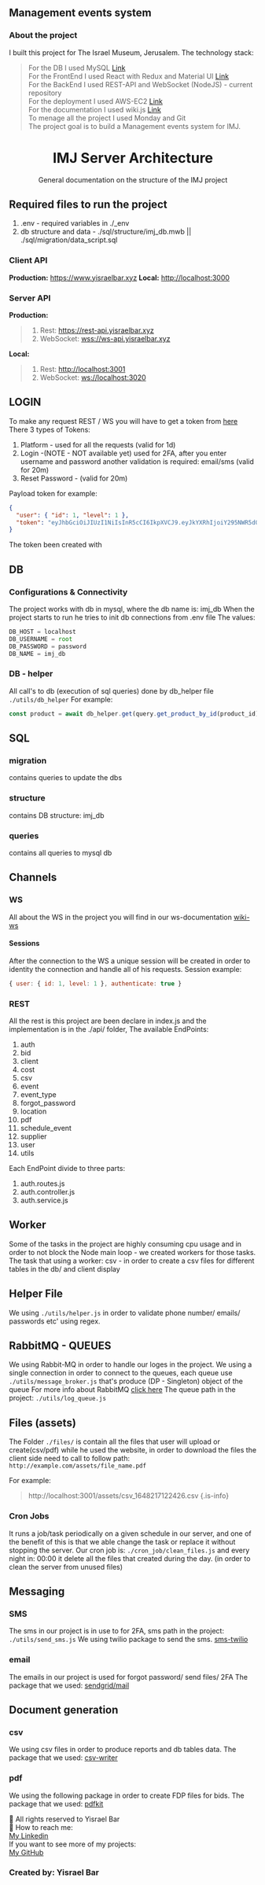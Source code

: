 ## Management events system

### About the project

I built this project for The Israel Museum, Jerusalem.
The technology stack:

> For the DB I used MySQL [Link](https://github.com/yisrael35/rest_imj/tree/main/sql/structure)<br>
> For the FrontEnd I used React with Redux and Material UI [Link](https://github.com/yisrael35/react_imj)<br>
> For the BackEnd I used REST-API and WebSocket (NodeJS) - current repository <br>
> For the deployment I used AWS-EC2 [Link](https://yisraelbar.xyz)<br>
> For the documentation I used wiki.js [Link](https://wiki-imj.herokuapp.com/)<br>
> To menage all the project I used Monday and Git<br>
> The project goal is to build a Management events system for IMJ.<br>

<p align="center">
  <h1 align="center">IMJ Server Architecture</h1>
  <p align="center">
    General documentation on the structure of the IMJ project
  </p>
</p>

## Required files to run the project

<ol>
  <li> .env - required variables in ./_env</li>
  <li> db structure and data - ./sql/structure/imj_db.mwb  || ./sql/migration/data_script.sql</li>
</ol>


### Client API
<b>Production:</b>
<a href="https://www.yisraelbar.xyz">https://www.yisraelbar.xyz</a>
<b>Local:</b>
<a href="http://localhost:3001">http://localhost:3000</a>


### Server API
<b>Production:</b>

> <ol><li>Rest: <a href="https://rest-api.yisraelbar.xyz">https://rest-api.yisraelbar.xyz</a></li><li>WebSocket: <a href="wss://ws-api.yisraelbar.xyz">wss://ws-api.yisraelbar.xyz</a></li></ol>


<b>Local:</b>
> <ol><li>Rest: <a href="http://localhost:3001">http://localhost:3001</a></li><li>WebSocket: <a href="ws://localhost:3020">ws://localhost:3020</a></li></ol>

## LOGIN

To make any request REST / WS you will have to get a token from <a href="https://wiki-imj.herokuapp.com/en/Backend/auth"> here</a>
There 3 types of Tokens:

<ol>
  <li> Platform - used for all the requests (valid for 1d)</li>
  <li> Login -(NOTE - NOT available yet)  used for 2FA, after you enter username and password another validation is required: email/sms (valid for 20m)</li>
  <li> Reset Password - (valid for 20m)</li>
</ol>

Payload token for example:

```json
{
  "user": { "id": 1, "level": 1 },
  "token": "eyJhbGciOiJIUzI1NiIsInR5cCI6IkpXVCJ9.eyJkYXRhIjoiY295NWR5d0gyM0dQdHpjaFB2ZGs2Y0ZpWGVqenlXcmNBQUJqWVN0SWMzWT0iLCJhbGdvcml0aG0iOiJIUzI1NiIsImlhdCI6MTY0ODE1OTIxNSwiZXhwIjoxNjQ4MjQ1NjE1fQ.EwRKw_6WVGcpU6n2SSMyAawUz0YPVmWDB6xZcScqSbM"
}
```

The token been created with

## DB

### Configurations & Connectivity

The project works with db in mysql, where the db name is: imj_db
When the project starts to run he tries to init db connections from .env file
The values:

```js
DB_HOST = localhost
DB_USERNAME = root
DB_PASSWORD = password
DB_NAME = imj_db
```

### DB - helper

All call's to db (execution of sql queries) done by db_helper file `./utils/db_helper`
For example:

```js
const product = await db_helper.get(query.get_product_by_id(product_id))
```

## SQL

### migration

contains queries to update the dbs

### structure

contains DB structure: imj_db

### queries

contains all queries to mysql db

## Channels

### WS

All about the WS in the project you will find in our ws-documentation <a href="https://wiki-imj.herokuapp.com/en/Backend/WebScoket"> wiki-ws
</a>

#### Sessions

After the connection to the WS a unique session will be created in order to identity the connection and handle all of his requests.
Session example:

```js
{ user: { id: 1, level: 1 }, authenticate: true }
```

### REST

All the rest is this project are been declare in index.js and the implementation is in the ./api/ folder,
The available EndPoints:

 <ol>
  <li> auth </li>
  <li> bid </li>
  <li> client </li>
  <li> cost </li>
  <li> csv </li>
  <li> event </li>
  <li> event_type </li>
  <li> forgot_password </li>
  <li> location </li>
  <li> pdf </li>
  <li> schedule_event </li>
  <li> supplier </li>
  <li> user </li>
  <li> utils </li>
</ol>

Each EndPoint divide to three parts:

 <ol>
  <li> auth.routes.js </li>
  <li> auth.controller.js </li>
  <li> auth.service.js </li>
</ol>

## Worker

Some of the tasks in the project are highly consuming cpu usage and in order to not block the Node main loop - we created workers for those tasks.
The task that using a worker:
csv - in order to create a csv files for different tables in the db/ and client display

## Helper File

We using `./utils/helper.js` in order to validate phone number/ emails/ passwords etc' using regex.

## RabbitMQ - QUEUES

We using Rabbit-MQ in order to handle our loges in the project.
We using a single connection in order to connect to the queues,
each queue use `./utils/message_broker.js` that's produce (DP - Singleton) object of the queue
For more info about RabbitMQ <a href="https://www.rabbitmq.com/documentation.html">click here</a>
The queue path in the project: `./utils/log_queue.js`

## Files (assets)

The Folder `./files/` is contain all the files that user will upload or create(csv/pdf) while he used the website, in order to download the files the client side need to call to follow path:
`http://example.com/assets/file_name.pdf`

For example:

> http://localhost:3001/assets/csv_1648217122426.csv
> {.is-info}

### Cron Jobs

It runs a job/task periodically on a given schedule in our server, and one of the benefit of this is that we able change the task or replace it without stopping the server.
Our cron job is: `./cron_job/clean_files.js` and every night in: 00:00 it delete all the files that created during the day. (in order to clean the server from unused files)

## Messaging

### SMS

The sms in our project is in use to for 2FA, sms path in the project: `./utils/send_sms.js`
We using twilio package to send the sms.
<a href="https://www.npmjs.com/package/twilio">sms-twilio</a>

### email

The emails in our project is used for forgot password/ send files/ 2FA
The package that we used:
<a href="https://www.npmjs.com/package/@sendgrid/mail">sendgrid/mail</a>

## Document generation

### csv

We using csv files in order to produce reports and db tables data.
The package that we used:
<a href="https://www.npmjs.com/package/csv-writer">csv-writer</a>

### pdf

We using the following package in order to create FDP files for bids.
The package that we used:
<a href="https://www.npmjs.com/package/pdfkit">pdfkit</a>


👀 All rights reserved to Yisrael Bar<br>
🌱 How to reach me:<br>
[My Linkedin](https://www.linkedin.com/in/yisrael-bar-7534a842/)<br>
If you want to see more of my projects:<br>
[My GitHub](https://github.com/yisrael35)<br>

### Created by: Yisrael Bar